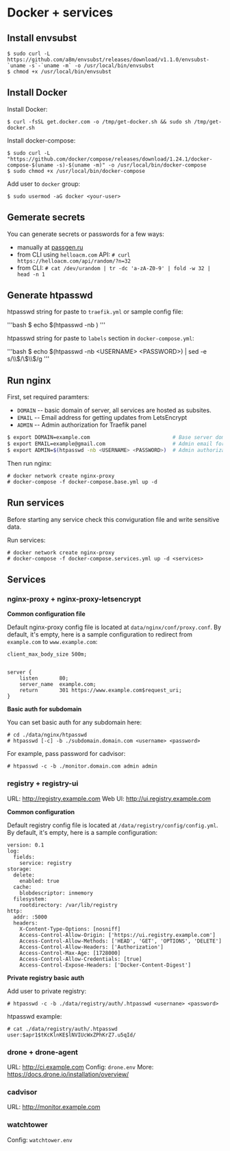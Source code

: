 # Docker + services

## Install envsubst

```
$ sudo curl -L https://github.com/a8m/envsubst/releases/download/v1.1.0/envsubst-`uname -s`-`uname -m` -o /usr/local/bin/envsubst
$ chmod +x /usr/local/bin/envsubst
```

## Install Docker

Install Docker:
```
$ curl -fsSL get.docker.com -o /tmp/get-docker.sh && sudo sh /tmp/get-docker.sh
```

Install docker-compose:

```
$ sudo curl -L "https://github.com/docker/compose/releases/download/1.24.1/docker-compose-$(uname -s)-$(uname -m)" -o /usr/local/bin/docker-compose
$ sudo chmod +x /usr/local/bin/docker-compose
```

Add user to `docker` group:

```
$ sudo usermod -aG docker <your-user>
```

## Gemerate secrets

You can generate secrets or passwords for a few ways:
 * manually at [passgen.ru](http://passgen.ru/)
 * from CLI using `helloacm.com` API: `# curl https://helloacm.com/api/random/?n=32`
 * from CLI: `# cat /dev/urandom | tr -dc 'a-zA-Z0-9' | fold -w 32 | head -n 1`

## Generate htpasswd

htpasswd string for paste to `traefik.yml` or sample config file:

'''bash
$ echo $(htpasswd -nb <USERNAME> <PASSWORD>)
'''

htpasswd string for paste to `labels` section in `docker-compose.yml`:

'''bash
$ echo $(htpasswd -nb <USERNAME> <PASSWORD>) | sed -e s/\\$/\\$\\$/g
'''

## Run nginx

First, set required paramters:

- `DOMAIN` -- basic domain of server, all services are hosted as subsites.
- `EMAIL` --  Email address for getting updates from LetsEncrypt
- `ADMIN` -- Admin authorization for Traefik panel


```bash
$ export DOMAIN=example.com                           # Base server domain, all services are hosted as subsites 
$ export EMAIL=example@gmail.com                      # Admin email for getting updates from LetsEncrypt
$ export ADMIN=$(htpasswd -nb <USERNAME> <PASSWORD>)  # Admin authorization for Traefik panel
```

Then run nginx:

```
# docker network create nginx-proxy
# docker-compose -f docker-compose.base.yml up -d
```

## Run services

Before starting any service check this conviguration file and write sensitive data.

Run services:

```
# docker network create nginx-proxy
# docker-compose -f docker-compose.services.yml up -d <services>
```

## Services

### nginx-proxy + nginx-proxy-letsencrypt

**Common configuration file**

Default nginx-proxy config file is located at `data/nginx/conf/proxy.conf`. By default, it's empty, here is a sample configuration to redirect from `example.com` to `www.example.com`:

```
client_max_body_size 500m;


server {
    listen       80;
    server_name  example.com;
    return       301 https://www.example.com$request_uri;
}
```

**Basic auth for subdomain**

You can set basic auth for any subdomain here:

```
# cd ./data/nginx/htpasswd
# htpasswd [-c] -b ./subdomain.domain.com <username> <password>
```

For example, pass password for cadvisor:
```
# htpasswd -c -b ./monitor.domain.com admin admin
```

### registry + registry-ui

URL: http://registry.example.com
Web UI: http://ui.registry.example.com

**Common configuration**

Default registry config file is located at `/data/registry/config/config.yml`. By default, it's empty, here is a sample configuration:

```
version: 0.1
log:
  fields:
    service: registry
storage:
  delete:
    enabled: true
  cache:
    blobdescriptor: inmemory
  filesystem:
    rootdirectory: /var/lib/registry
http:
  addr: :5000
  headers:
    X-Content-Type-Options: [nosniff]
    Access-Control-Allow-Origin: ['https://ui.registry.example.com']
    Access-Control-Allow-Methods: ['HEAD', 'GET', 'OPTIONS', 'DELETE']
    Access-Control-Allow-Headers: ['Authorization']
    Access-Control-Max-Age: [1728000]
    Access-Control-Allow-Credentials: [true]
    Access-Control-Expose-Headers: ['Docker-Content-Digest']
```

**Private registry basic auth**

Add user to private registry:
```
# htpasswd -c -b ./data/registry/auth/.htpasswd <usernane> <password>
```

htpasswd example:
```
# cat ./data/registry/auth/.htpasswd
user:$apr1$tKcKlnKE$lNVIUcWxZPhKrZ7.u5qId/
```

### drone + drone-agent

URL: http://ci.example.com
Config: `drone.env`
More: https://docs.drone.io/installation/overview/

### cadvisor

URL: http://monitor.example.com

### watchtower

Config: `watchtower.env`
